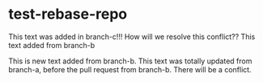 # test-rebase-repo

This text was added in branch-c!!! How will we resolve this conflict??
This text added from branch-b

This is new text added from branch-b.
This text was totally updated from branch-a, before the pull request from
branch-b. There will be a conflict.
